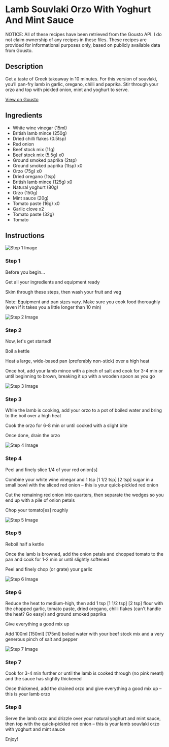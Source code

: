 # Lamb Souvlaki Orzo With Yoghurt And Mint Sauce

NOTICE: All of these recipes have been retrieved from the Gousto API. I do not claim ownership of any recipes in these files. These recipes are provided for informational purposes only, based on publicly available data from Gousto.

## Description

Get a taste of Greek takeaway in 10 minutes. For this version of souvlaki, you’ll pan-fry lamb in garlic, oregano, chilli and paprika. Stir through your orzo and top with pickled onion, mint and yoghurt to serve.

[View on Gousto](https://www.gousto.co.uk/recipes/cookbook/lamb-souvlaki-orzo-with-yoghurt-mint-sauce)

## Ingredients

- White wine vinegar (15ml)
- British lamb mince (250g)
- Dried chilli flakes (0.5tsp)
- Red onion
- Beef stock mix (11g)
- Beef stock mix (5.5g) x0
- Ground smoked paprika (2tsp)
- Ground smoked paprika (1tsp) x0
- Orzo (75g) x0
- Dried oregano (1tsp)
- British lamb mince (125g) x0
- Natural yoghurt (80g)
- Orzo (150g)
- Mint sauce (20g)
- Tomato paste (16g) x0
- Garlic clove x2
- Tomato paste (32g)
- Tomato

## Instructions

![Step 1 Image](https://production-media.gousto.co.uk/cms/recipe-step-image/Admin10mm-Step-1-1688463402225-x200.jpg)

### Step 1

Before you begin...

Get all your ingredients and equipment ready

Skim through these steps, then wash your fruit and veg

Note: Equipment and pan sizes vary. Make sure you cook food thoroughly (even if it takes you a little longer than 10 min)

![Step 2 Image](https://production-media.gousto.co.uk/cms/recipe-step-image/step-2-1688463540240-x200.jpg)

### Step 2

Now, let's get started!

Boil a kettle

Heat a large, wide-based pan (preferably non-stick) over a high heat

Once hot, add your lamb mince with a pinch of salt and cook for 3-4 min or until beginning to brown, breaking it up with a wooden spoon as you go

![Step 3 Image](https://production-media.gousto.co.uk/cms/recipe-step-image/step-3-1688463543950-x200.jpg)

### Step 3

While the lamb is cooking, add your orzo to a pot of boiled water and bring to the boil over a high heat

Cook the orzo for 6-8 min or until cooked with a slight bite

Once done, drain the orzo

![Step 4 Image](https://production-media.gousto.co.uk/cms/recipe-step-image/step-4-1688463548035-x200.jpg)

### Step 4

Peel and finely slice 1/4 of your red onion[s]

Combine your white wine vinegar and 1 tsp <span class="text-purple">[1 1/2 tsp]</span><span class="text-danger"> [2 tsp]</span> sugar in a small bowl with the sliced red onion – this is your quick-pickled red onion

Cut the remaining red onion into quarters, then separate the wedges so you end up with a pile of onion petals

Chop your tomato[es]<span class="text-danger"> </span>roughly

![Step 5 Image](https://production-media.gousto.co.uk/cms/recipe-step-image/step-5-1688463552072-x200.jpg)

### Step 5

Reboil half a kettle

Once the lamb is browned, add the onion petals and chopped tomato to the pan and cook for 1-2 min or until slightly softened

Peel and finely chop (or grate) your garlic

![Step 6 Image](https://production-media.gousto.co.uk/cms/recipe-step-image/step-6-1688463556191-x200.jpg)

### Step 6

Reduce the heat to medium-high, then add 1 tsp <span class="text-purple">[1 1/2 tsp] </span><span class="text-danger">[2 tsp]</span> flour with the chopped garlic, tomato paste, dried oregano, chilli flakes (can't handle the heat? Go easy!) and ground smoked paprika

Give everything a good mix up

Add 100ml <span class="text-purple">[150ml]</span> <span class="text-danger">[175ml]</span> boiled water with your beef stock mix and a very generous pinch of salt and pepper

![Step 7 Image](https://production-media.gousto.co.uk/cms/recipe-step-image/step-7-1688463560516-x200.jpg)

### Step 7

Cook for 3-4 min further or until the lamb is cooked through (no pink meat!) and the sauce has slightly thickened

Once thickened, add the drained orzo and give everything a good mix up – this is your lamb orzo

### Step 8

Serve the lamb orzo and drizzle over your natural yoghurt and mint sauce, then top with the quick-pickled red onion – this is your lamb souvlaki orzo with yoghurt and mint sauce

Enjoy!

